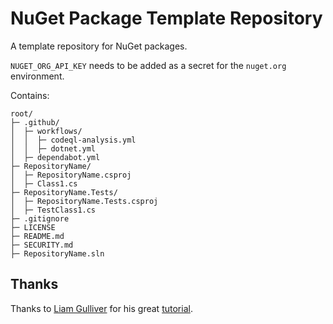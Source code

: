 # NuGet Package Template Repository
A template repository for NuGet packages.

`NUGET_ORG_API_KEY` needs to be added as a secret for the `nuget.org` environment.

Contains:

    root/
    ├─ .github/
    │  ├─ workflows/
    │  │  ├─ codeql-analysis.yml
    │  │  ├─ dotnet.yml
    │  ├─ dependabot.yml
    ├─ RepositoryName/
    │  ├─ RepositoryName.csproj
    │  ├─ Class1.cs
    ├─ RepositoryName.Tests/
    │  ├─ RepositoryName.Tests.csproj
    │  ├─ TestClass1.cs
    ├─ .gitignore
    ├─ LICENSE
    ├─ README.md
    ├─ SECURITY.md
    ├─ RepositoryName.sln
    
## Thanks

Thanks to [Liam Gulliver](https://github.com/lgulliver) for his great [tutorial](https://lgulliver.github.io/dynamically-generate-projects-with-github-templates-and-actions/).
